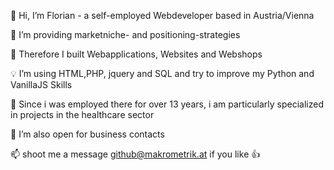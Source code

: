 👋  Hi, I’m Florian - a self-employed Webdeveloper based in Austria/Vienna

:pushpin: I’m providing marketniche- and positioning-strategies

:pushpin: Therefore I built Webapplications, Websites and Webshops

:bulb: I’m using HTML,PHP, jquery and SQL and try to improve my Python and VanillaJS Skills

🔦  Since i was employed there for over 13 years, i am particularly specialized in projects in the healthcare sector
 
:eyes: I’m also open for business contacts 


📫  shoot me a message github@makrometrik.at if you like 👍
